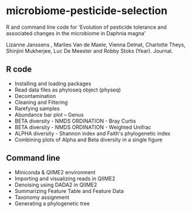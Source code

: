 # microbiome-pesticide-selection

R and command line code for ‘Evolution of pesticide tolerance and associated changes in the microbiome in Daphnia magna’

Lizanne Janssens , Marlies Van de Maele, Vienna Delnat, Charlotte Theys, Shinjini Mukherjee, Luc De Meester and Robby Stoks (Year). Journal. 

## R code 
* Installing and loading packages
* Read data files as phyloseq object (physeq)
* Decontamination
* Cleaning and Filtering
* Rarefying samples
* Abundance bar plot – Genus
* BETA diversity - NMDS ORDINATION - Bray Curtis
* BETA diversity - NMDS ORDINATION - Weighted Unifrac
* ALPHA diversity - Shannon index and Faith's phylogenetic index
* Combining plots of Alpha and Beta diversity in a single figure

## Command line 
* Miniconda & QIIME2 environment
* Importing and visualizing reads in QIIME2
* Denoising using DADA2 in QIIME2
* Summarizing Feature Table and Feature Data
* Taxonomy assignment
* Generating a phylogenetic tree
